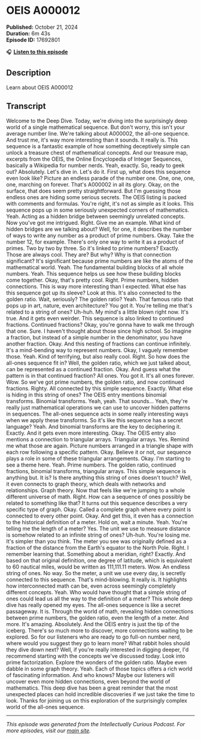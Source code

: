 # OEIS A000012

**Published:** October 21, 2024  
**Duration:** 6m 43s  
**Episode ID:** 17692801

🎧 **[Listen to this episode](https://intellectuallycurious.buzzsprout.com/2529712/episodes/17692801-oeis-a000012)**

## Description

Learn about OEIS A000012

## Transcript

Welcome to the Deep Dive. Today, we're diving into the surprisingly deep world of a single mathematical sequence. But don't worry, this isn't your average number line. We're talking about A000002, the all-one sequence. And trust me, it's way more interesting than it sounds. It really is. This sequence is a fantastic example of how something deceptively simple can unlock a treasure chest of mathematical concepts. And our treasure map, excerpts from the OEIS, the Online Encyclopedia of Integer Sequences, basically a Wikipedia for number nerds. Yeah, exactly. So, ready to geek out? Absolutely. Let's dive in. Let's do it. First up, what does this sequence even look like? Picture an endless parade of the number one. One, one, one, one, marching on forever. That's A000002 in all its glory. Okay, on the surface, that does seem pretty straightforward. But I'm guessing those endless ones are hiding some serious secrets. The OEIS listing is packed with comments and formulas. You're right, it's not as simple as it looks. This sequence pops up in some seriously unexpected corners of mathematics. Yeah. Acting as a hidden bridge between seemingly unrelated concepts. Now you've got me intrigued. Right. Give me an example. What kind of hidden bridges are we talking about? Well, for one, it describes the number of ways to write any number as a product of prime numbers. Okay. Take the number 12, for example. There's only one way to write it as a product of primes. Two by two by three. So it's linked to prime numbers? Exactly. Those are always cool. They are? But why? Why is that connection significant? It's significant because prime numbers are like the atoms of the mathematical world. Yeah. The fundamental building blocks of all whole numbers. Yeah. This sequence helps us see how these building blocks come together. Okay, that's pretty cool. Right. Prime numbers, hidden connections. This is way more interesting than I expected. What else has this sequence got up its sleeve? Look at this. It's also connected to the golden ratio. Wait, seriously? The golden ratio? Yeah. That famous ratio that pops up in art, nature, even architecture? You got it. You're telling me that's related to a string of ones? Uh-huh. My mind's a little blown right now. It's true. And it gets even weirder. This sequence is also linked to continued fractions. Continued fractions? Okay, you're gonna have to walk me through that one. Sure. I haven't thought about those since high school. So imagine a fraction, but instead of a simple number in the denominator, you have another fraction. Okay. And this nesting of fractions can continue infinitely. It's a mind-bending way to represent numbers. Okay, I vaguely remember those. Yeah. Kind of terrifying, but also really cool. Right. So how does the all-ones sequence fit in? Well, the golden ratio, which we just talked about, can be represented as a continued fraction. Okay. And guess what the pattern is in that continued fraction? All ones. You got it. It's all ones forever. Wow. So we've got prime numbers, the golden ratio, and now continued fractions. Righty. All connected by this simple sequence. Exactly. What else is hiding in this string of ones? The OEIS entry mentions binomial transforms. Binomial transforms. Yeah, yeah. That sounds... Yeah, they're really just mathematical operations we can use to uncover hidden patterns in sequences. The all-ones sequence acts in some really interesting ways when we apply these transforms. So it's like this sequence has a secret language? Yeah. And binomial transforms are the key to deciphering it. Exactly. And it gets even more interesting. Okay. The OEIS entry also mentions a connection to triangular arrays. Triangular arrays. Yes. Remind me what those are again. Picture numbers arranged in a triangle shape with each row following a specific pattern. Okay. Believe it or not, our sequence plays a role in some of these triangular arrangements. Okay. I'm starting to see a theme here. Yeah. Prime numbers. The golden ratio, continued fractions, binomial transforms, triangular arrays. This simple sequence is anything but. It is? Is there anything this string of ones doesn't touch? Well, it even connects to graph theory, which deals with networks and relationships. Graph theory. Now that feels like we're jumping to a whole different universe of math. Right. How can a sequence of ones possibly be related to something like that? It turns out this sequence describes a very specific type of graph. Okay. Called a complete graph where every point is connected to every other point. Okay. And get this, it even has a connection to the historical definition of a meter. Hold on, wait a minute. Yeah. You're telling me the length of a meter? Yes. The unit we use to measure distance is somehow related to an infinite string of ones? Uh-huh. You're losing me. It's simpler than you think. The meter you see was originally defined as a fraction of the distance from the Earth's equator to the North Pole. Right. I remember learning that. Something about a meridian, right? Exactly. And based on that original definition, one degree of latitude, which is equivalent to 60 nautical miles, would be written as 111,111.11 meters. Wow. An endless string of ones. No way. So the meter, a unit we use every day, is secretly connected to this sequence. That's mind-blowing. It really is. It highlights how interconnected math can be, even across seemingly completely different concepts. Yeah. Who would have thought that a simple string of ones could lead us all the way to the definition of a meter? This whole deep dive has really opened my eyes. The all-ones sequence is like a secret passageway. It is. Through the world of math, revealing hidden connections between prime numbers, the golden ratio, even the length of a meter. And more. It's amazing. Absolutely. And the OEIS entry is just the tip of the iceberg. There's so much more to discover, more connections waiting to be explored. So for our listeners who are ready to go full-on number nerd, where would you suggest they go to learn more? What rabbit holes should they dive down next? Well, if you're really interested in digging deeper, I'd recommend starting with the concepts we've discussed today. Look into prime factorization. Explore the wonders of the golden ratio. Maybe even dabble in some graph theory. Yeah. Each of those topics offers a rich world of fascinating information. And who knows? Maybe our listeners will uncover even more hidden connections, even beyond the world of mathematics. This deep dive has been a great reminder that the most unexpected places can hold incredible discoveries if we just take the time to look. Thanks for joining us on this exploration of the surprisingly complex world of the all-ones sequence.

---
*This episode was generated from the Intellectually Curious Podcast. For more episodes, visit our [main site](https://intellectuallycurious.buzzsprout.com).*

